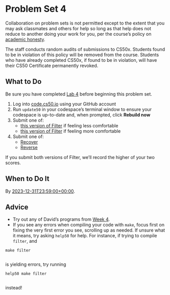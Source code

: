 # Problem Set 4


Collaboration on problem sets is not permitted except to the extent that you may ask classmates and others for help so long as that help does not reduce to another doing your work for you, per the course’s policy on [academic honesty](../../syllabus/#academic-honesty).


The staff conducts random audits of submissions to CS50x. Students found to be in violation of this policy will be removed from the course. Students who have already completed CS50x, if found to be in violation, will have their CS50 Certificate permanently revoked.


## What to Do


Be sure you have completed [Lab 4](../../labs/4/) before beginning this problem set.


1. Log into [code.cs50.io](https://code.cs50.io) using your GitHub account
2. Run `update50` in your codespace’s terminal window to ensure your codespace is up-to-date and, when prompted, click **Rebuild now**
3. Submit one of:
	* [this version of Filter](filter/less/) if feeling less comfortable
	* [this version of Filter](filter/more/) if feeling more comfortable
4. Submit one of:
	* [Recover](recover/)
	* [Reverse](reverse/)


If you submit both versions of Filter, we’ll record the higher of your two scores.


## When to Do It


By [2023-12-31T23:59:00+00:00](https://time.cs50.io/20231231T235900Z).


## Advice


* Try out any of David’s programs from [Week 4](../Week_4.md).
* If you see any errors when compiling your code with `make`, focus first on fixing the very first error you see, scrolling up as needed. If unsure what it means, try asking `help50` for help. For instance, if trying to compile `filter`, and

 
```
make filter


```
 
is yielding errors, try running



```
help50 make filter


```
 
instead!







